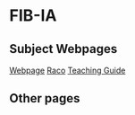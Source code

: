 # FIB-IA

## Subject Webpages

[Webpage](https://sites.google.com/upc.edu/intelligencia-artificial)
[Raco](https://raco.fib.upc.edu/home/assignatura?espai=270023)
[Teaching Guide](https://www.fib.upc.edu/ca/estudis/graus/grau-en-enginyeria-informatica/pla-destudis/assignatures/IA)



## Other pages
